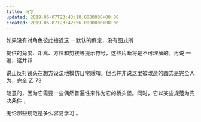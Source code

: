 ```yaml
---
title: 诗学
updated: 2019-06-07T23:43:18.0000000+08:00
created: 2019-06-07T23:42:56.0000000+08:00
---
```


如果没有对角色彼此接近这 一默认的假定，没有图式所

提供的角度、距离、方位和剪接等提示符号，这些片断将是不可理解的。再说 一遍，这并非

说正反打镜头在想方设法地模仿日常感知。但也并非说这里被改造的图式是完全人为、完全 乙 73

随意的，因为它需要一些偶然普遍性来作为它的桥头堡。同时，它以某些规范为先决条件 ，

无论那些规范是多么容易学习 。
